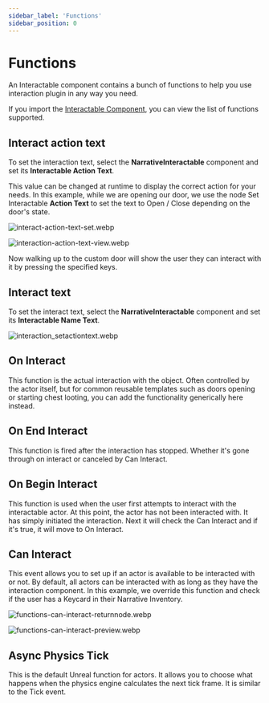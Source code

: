 ```yaml
---
sidebar_label: 'Functions'
sidebar_position: 0
---
```


# Functions

An Interactable component contains a bunch of functions to help you use interaction plugin in any way you need.

If you import the [Interactable Component](./index.md), you can view the list of functions supported.

## Interact action text

To set the interaction text, select the **NarrativeInteractable** component and set its **Interactable Action Text**.

This value can be changed at runtime to display the correct action for your needs. In this example, while we are opening our door, we use the node Set Interactable **Action Text** to set the text to Open / Close depending on the door's state.

![interact-action-text-set.webp](//img/interaction/interaction-action-text-set.webp)

![interaction-action-text-view.webp](//img/interaction/interaction-action-text-view.webp)

Now walking up to the custom door will show the user they can interact with it by pressing the specified keys.

## Interact text

To set the interact text, select the **NarrativeInteractable** component and set its **Interactable Name Text**.

![interaction_setactiontext.webp](//img/interaction/interaction_setactiontext.webp)

## On Interact

This function is the actual interaction with the object. Often controlled by the actor itself, but for common reusable templates such as doors opening or starting chest looting, you can add the functionality generically here instead.

## On End Interact

This function is fired after the interaction has stopped. Whether it's gone through on interact or canceled by Can Interact.

## On Begin Interact

This function is used when the user first attempts to interact with the interactable actor. At this point, the actor has not been interacted with. It has simply initiated the interaction. Next it will check the Can Interact and if it's true, it will move to On Interact.

## Can Interact

This event allows you to set up if an actor is available to be interacted with or not. By default, all actors can be interacted with as long as they have the interaction component. In this example, we override this function and check if the user has a Keycard in their Narrative Inventory.

![functions-can-interact-returnnode.webp](//img/interaction/functions-can-interact-returnnode.webp)

![functions-can-interact-preview.webp](//img/interaction/functions-can-interact-preview.webp)

## Async Physics Tick

This is the default Unreal function for actors. It allows you to choose what happens when the physics engine calculates the next tick frame. It is similar to the Tick event.
